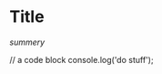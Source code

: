 # Title
*summery*

 <i-code language="ts" linenums="2" class="special" title="Do Stuff">
 // a code block
 console.log('do stuff');
 </i-code>